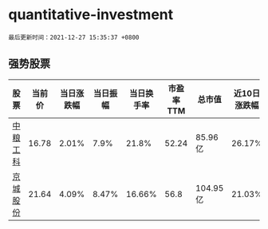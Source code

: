 # quantitative-investment

`最后更新时间：2021-12-27 15:35:37 +0800`

## 强势股票

|股票|当前价|当日涨跌幅|当日振幅|当日换手率|市盈率TTM|总市值|近10日涨跌幅|
|----|----|----|----|----|----|----|----|
|[中粮工科](https://xueqiu.com/S/SZ301058)|16.78|2.01%|7.9%|21.8%|52.24|85.96亿|26.17%|
|[京城股份](https://xueqiu.com/S/SH600860)|21.64|4.09%|8.47%|16.66%|56.8|104.95亿|21.03%|
